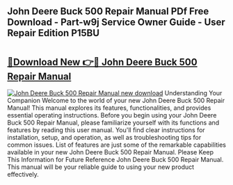 ## John Deere Buck 500 Repair Manual PDf Free Download - Part-w9j Service Owner Guide - User Repair Edition P15BU

# <h2><a href="http://bc86584.oget.top/?id=John+Deere+Buck+500+Repair+Manual">🔗Download New 👉🔴 John Deere Buck 500 Repair Manual</a></h2>

[![John Deere Buck 500 Repair Manual new download](https://i.imgur.com/5g1atiW.png)](http://bc86584.oget.top/?id=John+Deere+Buck+500+Repair+Manual)
Understanding Your Companion Welcome to the world of your new John Deere Buck 500 Repair Manual! This manual explores its features, functionalities, and provides essential operating instructions. Before you begin using your John Deere Buck 500 Repair Manual, please familiarize yourself with its functions and features by reading this user manual. You'll find clear instructions for installation, setup, and operation, as well as troubleshooting tips for common issues. List of features are just some of the remarkable capabilities available in your new John Deere Buck 500 Repair Manual. Please Keep This Information for Future Reference John Deere Buck 500 Repair Manual. This manual will be your reliable guide to using your new product effectively.

